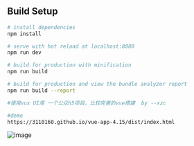 
## Build Setup

``` bash
# install dependencies
npm install

# serve with hot reload at localhost:8080
npm run dev

# build for production with minification
npm run build

# build for production and view the bundle analyzer report
npm run build --report

#使用vux UI库 一个公众h5项目，比较完善的vue搭建  by --xzc

#demo
https://3110160.github.io/vue-app-4.15/dist/index.html
```

![image](https://3110160.github.io/vue-app-4.15/1524125685.png)